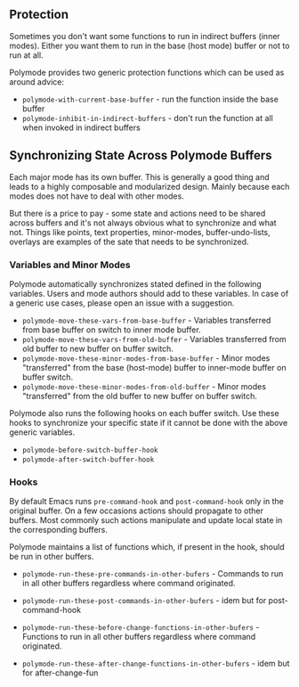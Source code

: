 ## Protection

Sometimes you don't want some functions to run in indirect buffers (inner
modes). Either you want them to run in the base (host mode) buffer or not to run
at all.

Polymode provides two generic protection functions which can be used as around advice:

- `polymode-with-current-base-buffer` - run the function inside the base buffer
- `polymode-inhibit-in-indirect-buffers` - don't run the function at all when invoked in indirect buffers

## Synchronizing State Across Polymode Buffers

Each major mode has its own buffer. This is generally a good thing and leads to
a highly composable and modularized design. Mainly because each modes does not
have to deal with other modes.

But there is a price to pay - some state and actions need to be shared across
buffers and it's not always obvious what to synchronize and what not. Things
like points, text properties, minor-modes, buffer-undo-lists, overlays are
examples of the sate that needs to be synchronized.

### Variables and Minor Modes

Polymode automatically synchronizes stated defined in the following
variables. Users and mode authors should add to these variables. In case of a
generic use cases, please open an issue with a suggestion.

- `polymode-move-these-vars-from-base-buffer` - Variables transferred from base buffer on switch to inner mode buffer.
- `polymode-move-these-vars-from-old-buffer` - Variables transferred from old buffer to new buffer on buffer switch.
- `polymode-move-these-minor-modes-from-base-buffer` - Minor modes "transferred" from the base (host-mode) buffer to inner-mode buffer on buffer switch.
- `polymode-move-these-minor-modes-from-old-buffer` -  Minor modes "transferred" from the old buffer to new buffer on buffer switch.

Polymode also runs the following hooks on each buffer switch. Use these hooks to
synchronize your specific state if it cannot be done with the above generic
variables.

- `polymode-before-switch-buffer-hook`
- `polymode-after-switch-buffer-hook`


### Hooks

By default Emacs runs `pre-command-hook` and `post-command-hook` only in the
original buffer. On a few occasions actions should propagate to other
buffers. Most commonly such actions manipulate and update local state in the
corresponding buffers.

Polymode maintains a list of functions which, if present in the hook, should be
run in other buffers.

- `polymode-run-these-pre-commands-in-other-bufers`  - Commands to run in all other buffers regardless where command originated.
- `polymode-run-these-post-commands-in-other-bufers` - idem but for post-command-hook

- `polymode-run-these-before-change-functions-in-other-bufers`  - Functions to run in all other buffers regardless where command originated.
- `polymode-run-these-after-change-functions-in-other-bufers` - idem but for after-change-fun
